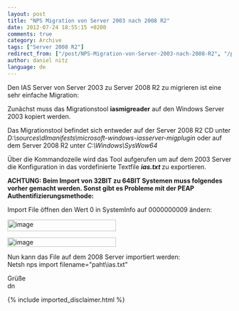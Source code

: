 ```yaml
---
layout: post
title: "NPS Migration von Server 2003 nach 2008 R2"
date: 2012-07-24 18:55:15 +0200
comments: true
category: Archive
tags: ["Server 2008 R2"]
redirect_from: ["/post/NPS-Migration-von-Server-2003-nach-2008-R2", "/post/nps-migration-von-server-2003-nach-2008-r2"]
author: daniel nitz
language: de
---
```

<!-- more -->
<p>Den IAS Server von Server 2003 zu Server 2008 R2 zu migrieren ist eine sehr einfache Migration:</p>  <p>Zunächst muss das Migrationstool <strong>iasmigreader</strong> auf den Windows Server 2003 kopiert werden.</p>  <p>Das Migrationstool befindet sich entweder auf der Server 2008 R2 CD unter <em>D:\sources\dlmanifests\microsoft-windows-iasserver-migplugin</em> oder auf dem Server 2008 R2 unter <em>C:\Windows\SysWow64</em></p>  <p>Über die Kommandozeile wird das Tool aufgerufen um auf dem 2003 Server die Konfiguration in das vordefinierte Textfile <strong><em>ias.txt </em></strong>zu exportieren.</p>  <p><strong>ACHTUNG: Beim Import von 32BIT zu 64BIT Systemen muss folgendes vorher gemacht werden. Sonst gibt es Probleme mit der PEAP Authentifizierungsmethode:</strong></p>  <p>Import File öffnen den Wert 0 in SystemInfo auf 0000000009 ändern:</p>  <p><a href="/assets/archive/image_444.png"><img title="image" style="border-left-width: 0px; border-right-width: 0px; border-bottom-width: 0px; display: inline; border-top-width: 0px" border="0" alt="image" src="/assets/archive/image_thumb_442.png" width="244" height="26" /></a> </p>  <p><a href="/assets/archive/image_445.png"><img title="image" style="border-left-width: 0px; border-right-width: 0px; border-bottom-width: 0px; display: inline; border-top-width: 0px" border="0" alt="image" src="/assets/archive/image_thumb_443.png" width="244" height="21" /></a> </p>  <p></p>  <p>Nun kann das File auf dem 2008 Server importiert werden:    <br />Netsh nps import filename=&quot;paht\ias.txt&quot;</p>  <p>Grüße    <br />dn</p>
{% include imported_disclaimer.html %}
